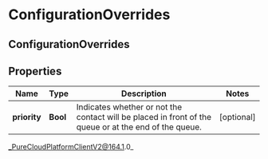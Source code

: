 # ConfigurationOverrides

## ConfigurationOverrides

## Properties

|Name | Type | Description | Notes|
|------------ | ------------- | ------------- | -------------|
| **priority** | **Bool** | Indicates whether or not the contact will be placed in front of the queue or at the end of the queue. | [optional] |



_PureCloudPlatformClientV2@164.1.0_
